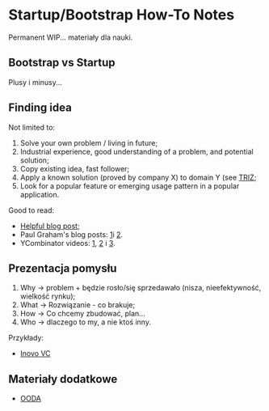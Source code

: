 # Startup/Bootstrap How-To Notes

Permanent WIP... materiały dla nauki.

## Bootstrap vs Startup

Plusy i minusy...

## Finding idea

Not limited to:

1. Solve your own problem / living in future;
2. Industrial experience, good understanding of a problem, and potential solution;
3. Copy existing idea, fast follower;
4. Apply a known solution (proved by company X) to domain Y (see [TRIZ](https://en.wikipedia.org/wiki/TRIZ);
5. Look for a popular feature or emerging usage pattern in a popular application.

Good to read:

- [Helpful blog post](https://liorn.substack.com/p/a-summary-of-my-learnings-on-how);
- Paul Graham's blog posts: [1](http://www.paulgraham.com/startupideas.html)i [2](http://www.paulgraham.com/schlep.html).
- YCombinator videos: [1](https://www.youtube.com/watch?v=uvw-u99yj8w), [2](https://www.youtube.com/watch?v=vDXkpJw16os) i [3](https://www.youtube.com/watch?v=Th8JoIan4dg).

## Prezentacja pomysłu

1. Why -> problem + będzie rosło/się sprzedawało (nisza, nieefektywność, wielkość rynku);
2. What -> Rozwiązanie - co brakuje;
3. How -> Co chcemy zbudować, plan...
4. Who -> dlaczego to my, a nie ktoś inny.

Przykłady: 

- [Inovo VC](https://medium.com/inside-inovo/the-not-so-secret-secret-to-getting-investors-interested-in-your-tech-d78e124cfe05)

## Materiały dodatkowe

- [OODA](https://en.wikipedia.org/wiki/OODA_loop)

